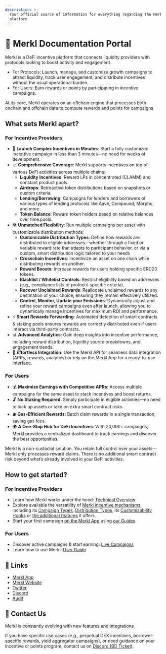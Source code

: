 ```yaml
---
description: >-
  Your official source of information for everything regarding the Merkl
  platform
---
```


# 🥨 Merkl Documentation Portal

Merkl is a DeFi incentive platform that connects liquidity providers with protocols looking to boost activity and engagement.

* For Protocols: Launch, manage, and customize growth campaigns to attract liquidity, track user engagement, and distribute incentives without the usual operational burden.
* For Users: Earn rewards or points by participating in incentive campaigns.

At its core, Merkl operates on an offchain engine that processes both onchain and offchain data to compute rewards and points for campaigns.

## What sets Merkl apart?

### For Incentive Providers

* 🚀 **Launch Complex Incentives in Minutes**: Start a fully customized incentive campaign in less than 3 minutes—no need for weeks of development.
* 📈 **Comprehensive Coverage**: Merkl supports incentives on top of various DeFi activities across multiple chains:
  * **Liquidity Incentives**: Reward LPs in concentrated (CLAMM) and constant product pools.
  * **Airdrops**: Retroactive token distributions based on snapshots or custom criteria.
  * **Lending/Borrowing**: Campaigns for lenders and borrowers of various types of lending protocols like Aave, Compound, Morpho, and more.
  * **Token Balance**: Reward token holders based on relative balances over time.pools.
* 🛠 **Unmatched Flexibility**: Run multiple campaigns per asset with customizable distribution methods:
  * **Customizable Distribution Types**: Define how rewards are distributed to eligible addresses—whether through a fixed or variable reward rate that adapts to participant behavior, or via a custom, smart distribution logic tailored to your needs
  * **Crosschain Incentives**: Incentivize an asset on one chain while distributing rewards on another.
  * **Reward Boosts**: Increase rewards for users holding specific ERC20 tokens.
  * **Blacklist / Whitelist Controls**: Restrict eligibility based on addresses (e.g., compliance lists or protocol-specific criteria).
  * **Recover Unclaimed Rewards**: Reallocate unclaimed rewards to any destination of your choice, ensuring they remain effectively utilized.
  * **Control, Monitor, Update your Emissions**: Dynamically adjust and refine your reward campaigns even after launch, allowing you to dynamically manage incentives for maximum ROI and performance.
* ⚡ **Smart Rewards Forwarding**: Automated detection of smart contracts & staking pools ensures rewards are correctly distributed even if users interact via third-party contracts.
* 📊 **Advanced Analytics**: Gain deep insights into incentive performance, including reward distribution, liquidity source breakdowns, and engagement trends.
* 🔌 **Effortless Integration**: Use the Merkl API for seamless data integration (APRs, rewards, analytics) or rely on the Merkl App for a ready-to-use interface.

### For Users

* 💰 **Maximize Earnings with Competitive APRs**: Access multiple campaigns for the same asset to stack incentives and boost returns.
* 🔓 **No Staking Required**: Simply participate in eligible activities—no need to lock up assets or take on extra smart contract risks.
* ⛽ **Gas-Efficient Rewards**: Batch claim rewards in a single transaction, saving gas fees.
* 🌍 **A One-Stop Hub for DeFi Incentives**: With 20,000+ campaigns, Merkl provides a centralized dashboard to track earnings and discover the best opportunities.

Merkl is a non-custodial solution. You retain full control over your assets—Merkl only processes reward claims. There is no additional smart contract risk beyond what’s already involved in your DeFi activities.

## How to get started?

### For Incentive Providers

* Learn how Merkl works under the hood: [Technical Overview](merkl-mechanisms/technical-overview.md)
* Explore available the versatility of [Merkl incentive mechanisms](merkl-mechanisms/incentive-mechanisms.md), including its [Campaign Types](mechanisms/campaigns/README.md.md), [Distribution Types](merkl-mechanisms/distributions.md), its [Customizability Hooks](merkl-mechanisms/hooks.md) or [the additional features](merkl-mechanisms/features.md) it offers.
* Start your first campaign [on the Merkl App](https://studio.merkl.xyz/) using [our Guides](distribute-with-merkl/distribute-with-merkl.md)

### For Users

* Discover active campaigns & start earning: [Live Campaigns](https://app.merkl.xyz/)
* Learn how to use Merkl: [User Guide](earn-with-merkl/earning-with-merkl.md)

## 🔗 Links

* [Merkl App](https://app.merkl.xyz/)
* [Merkl Website](https://merkl.xyz/)
* [Twitter](https://x.com/merkl_xyz)
* [Discord](https://discord.com/invite/Gs8MUrUVP3)
* [Audit](https://code4rena.com/reports/2023-06-angle)

## 📩 Contact Us

Merkl is constantly evolving with new features and integrations.

If you have specific use cases (e.g., perpetual DEX incentives, borrower-specific rewards, yield aggregator campaigns), or need guidance on your incentive or points program, contact us on [Discord (BD Ticket)](https://discord.gg/jnYfrGxDbe).

